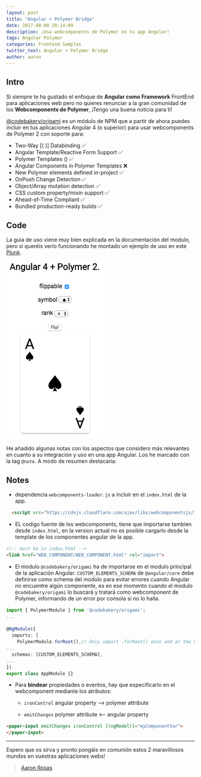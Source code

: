```yaml
---
layout: post
title: "Angular + Polymer Bridge"
date: 2017-08-08 20:14:09
description: ¡Usa webcomponents de Polymer en tu app Angular!
tags: Angular Polymer
categories: Frontend Samples
twitter_text: Angular + Polymer Bridge
author: aaron
---
```


## Intro
Si siempre te ha gustado el enfoque de **Angular como Framework** FrontEnd para aplicaciones web pero no quieres renunciar
a la gran comunidad de los **Webcomponents de Polymer**, ¡Tengo una buena noticia para ti!

[@codebakery/origami](https://www.npmjs.com/package/@codebakery/origami) es un módulo de NPM que a partir de ahora puedes
 incluir en tus aplicaciones Angular 4 (o superior) para usar webcomponents de Polymer 2 con soporte para:
- Two-Way [( )] Databinding ✅
- Angular Template/Reactive Form Support ✅
- Polymer Templates (<iron-list>) ✅
- Angular Components in Polymer Templates ❌
- New Polymer elements defined in-project ✅
- OnPush Change Detection ✅
- Object/Array mutation detection ✅
- CSS custom property/mixin support ✅
- Ahead-of-Time Compliant ✅
- Bundled production-ready builds ✅

## Code
La guia de uso viene muy bien explicada en la documentación del modulo, pero si queréis verlo funcionando
he montado un ejemplo de uso en este [Plunk](https://plnkr.co/edit/Jb0b8lGjNpd5m1p8bIhM?p=preview).

[![Pluk Screenshot](/assets/img/Angular4+Polymer2Bridge/screenshot.png "Pluk Screenshot")](https://plnkr.co/edit/Jb0b8lGjNpd5m1p8bIhM?p=preview)

He añadido algunas notas con los aspectos que considero más relevantes en cuanto a su integración y uso en una app Angular.
Los he marcado con la tag ```@note```. A modo de resumen destacaría:

## Notes
- dependencia ```webcomponents-loader.js``` a incluir en el ```index.html``` de la app.
```html
  <script src="https://cdnjs.cloudflare.com/ajax/libs/webcomponentsjs/1.0.6/webcomponents-loader.js"></script>
```
- EL codigo fuente de los webcomponents, tiene que importarse tambien desde ```index.html```,
en la version actual no es posible cargarlo desde la template de los componentes angular de la app.
```html
<!-- must be in index.html -->
<link href="WEB_COMPONENT/WEB_COMPONENT.html" rel="import">
```
- El modulo ```@codebakery/origami``` ha de importarse en el modulo principal de la aplicación Angular.
```CUSTOM_ELEMENTS_SCHEMA``` de ```@angular/core``` debe definirse como schema del modulo para evitar errores cuando
Angular no encuentre algún componente, es en ese momento cuando el modulo ```@codebakery/origami``` lo buscará y tratará como webcomponent de Polymer,
informando de un error por consola si no lo halla.
```typescript
import { PolymerModule } from '@codebakery/origami';
...

@NgModule({
  imports: [
    PolymerModule.forRoot(),// Only import .forRoot() once and at the highest level
...
  schemas: [CUSTOM_ELEMENTS_SCHEMA],
...
})
export class AppModule {}
```
- Para **bindear** propiedades o eventos, hay que especificarlo en el webcomponent mediante los atributos:
    - ```ironControl``` angular property --> polymer attribute

    - ```emitChanges```  polymer attribute <-- angular property
```html
<paper-input emitChanges ironControl [(ngModel)]="myComponentVar">
</paper-input>
```

___
Espero que os sirva y pronto pongáis en comunión estos 2 maravillosos mundos en vuestras aplicaciones webs!

> [Aaron Rosas](https://github.com/a2ron)
